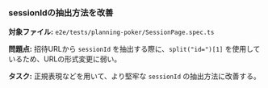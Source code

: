 ### sessionIdの抽出方法を改善

**対象ファイル:** `e2e/tests/planning-poker/SessionPage.spec.ts`

**問題点:**
招待URLから `sessionId` を抽出する際に、`split("id=")[1]` を使用しているため、URLの形式変更に弱い。

**タスク:**
正規表現などを用いて、より堅牢な `sessionId` の抽出方法に改善する。